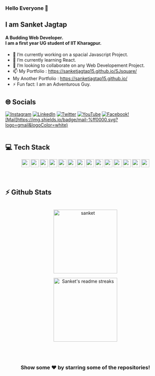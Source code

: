 ### Hello Everyone 👋
  ## I am Sanket Jagtap 
  #### A Budding Web Developer. <br>I am a first year UG student of IIT Kharagpur.




- 🔭 I’m currently working on a spacial Javascript Project.
- 🌱 I’m currently learning React.
- 👯 I’m looking to collaborate on any Web Developement Project.
- 📫 My Portfolio : https://sanketjagtap15.github.io/SJsquare/
- My Another Portfolio : https://sanketjagtap15.github.io/
- ⚡ Fun fact: I am an Adventurous Guy.


## 🌐 Socials
[![Instagram](https://img.shields.io/badge/Instagram-%23E4405F.svg?logo=Instagram&logoColor=white)](https://www.instagram.com/sanket_jagtap_1508/) [![LinkedIn](https://img.shields.io/badge/LinkedIn-%230077B5.svg?logo=linkedin&logoColor=white)](https://www.linkedin.com/in/sanket-jagtap-2131a9214/) [![Twitter](https://img.shields.io/badge/Twitter-%231DA1F2.svg?logo=Twitter&logoColor=white)](https://twitter.com/SJsquare15) [![YouTube](https://img.shields.io/badge/YouTube-%23FF0000.svg?logo=YouTube&logoColor=white)](https://www.youtube.com/channel/UCez_UhO4w1zdhxorvawYsXA) [![Facebook](https://img.shields.io/badge/Facebook-%23158bd4.svg?logo=Facebook&logoColor=white)](https://www.facebook.com/profile.php?id=100075534761445)[![Mail]https://img.shields.io/badge/mail-%ff0000.svg?logo=gmail&logoColor=white)](mailto:sanketjagtap158@gmail.com)
<br><br>
<h2><b>💻 Tech Stack</b></h2>
<p align="center">
    <img src="https://img.shields.io/badge/html-%23E34F26.svg?style=for-the-badge&logo=html5&logoColor=white" height="25"/>
    <img src="https://img.shields.io/badge/css-%231572B6.svg?style=for-the-badge&logo=css3&logoColor=white" height="25"/>
    <img src="https://img.shields.io/badge/Bootstrap-563D7C?style=for-the-badge&logo=bootstrap&logoColor=white" height="25"/>
    <img src="https://img.shields.io/badge/javascript-323330.svg?&style=for-the-badge&logo=javascript&logoColor=F7DF1E" height="25"/>
    <img src="https://img.shields.io/badge/React-20232A?style=for-the-badge&logo=react&logoColor=61DAFB" height="25"/>
  <img src="https://img.shields.io/badge/python-3776AB.svg?&style=for-the-badge&logo=python&logoColor=white" height="25"/>
  <!-- <img src="https://img.shields.io/badge/php-8892BF.svg?&style=for-the-badge&logo=php&logoColor=white" height="25"/> -->
  <img src="https://img.shields.io/badge/Node.js-43853D?style=for-the-badge&logo=node.js&logoColor=white" height="25"/>
      <img src="https://img.shields.io/badge/MongoDB-4EA94B?style=for-the-badge&logo=mongodb&logoColor=white" height="25"/>
  <!-- <img src="https://img.shields.io/badge/firebase-FFCA28.svg?&style=for-the-badge&logo=firebase&logoColor=white" height="25"/> -->
<!--   <img src="https://img.shields.io/badge/PostgreSQL-316192?style=for-the-badge&logo=postgresql&logoColor=white" height="25"/> -->
<!--   <img src="https://img.shields.io/badge/SQLite-07405E?style=for-the-badge&logo=sqlite&logoColor=white" height="25"/> -->
<!--   <img src="https://img.shields.io/badge/Django-092E20?style=for-the-badge&logo=django&logoColor=white" height="25"/> -->
  
  <!-- <img src="https://img.shields.io/badge/xampp-FB7A24.svg?&style=for-the-badge&logo=xampp&logoColor=white" height="25"/> -->
  <!-- <img src="https://img.shields.io/badge/jupyter-F3631D.svg?&style=for-the-badge&logo=jupyter&logoColor=white" height="25"/> -->
  <!-- <img src="https://img.shields.io/badge/anaconda-42B029.svg?&style=for-the-badge&logo=anaconda&logoColor=white" height="25"/> -->
<!--   <img src="https://img.shields.io/badge/Gatsby-663399?style=for-the-badge&logo=gatsby&logoColor=white" height="25" /> -->
  <img src="https://img.shields.io/badge/React_Native-20232A?style=for-the-badge&logo=react&logoColor=61DAFB" height="25"/>
<!--   <img src="https://img.shields.io/badge/Flutter-02569B?style=for-the-badge&logo=flutter&logoColor=white" height="25"/> -->
<!--   <img src="https://img.shields.io/badge/Ubuntu-E95420?style=for-the-badge&logo=ubuntu&logoColor=white" height="25"/> -->
<!--   <img src="https://img.shields.io/badge/Android-3DDC84?style=for-the-badge&logo=android&logoColor=white" height="25"/> -->
  <!-- <img src="https://img.shields.io/badge/opera-FF1B2D.svg?&style=for-the-badge&logo=opera&logoColor=white" height="25"/> -->
  <img src="https://img.shields.io/badge/c-%2300599C.svg?style=for-the-badge&logo=c&logoColor=white" height="25"/>
    <img src="https://img.shields.io/badge/c++-%2300599C.svg?style=for-the-badge&logo=c%2B%2B&logoColor=white" height="25"/>
    <img src="https://img.shields.io/badge/Redux-563D7C?style=for-the-badge&logo=redux&logoColor=white" height="25"/>
    <img src="https://img.shields.io/badge/mysql-000000.svg?style=for-the-badge&logo=mysql&logoColor=white" height="25"/>
  <img src="https://img.shields.io/badge/git%20&%20github-FF9800.svg?&style=for-the-badge&logo=git&logoColor=white" height="25"/>
  <!-- <img src="https://img.shields.io/badge/edge-0078D7.svg?&style=for-the-badge&logo=microsoft-edge&logoColor=white" height="25"/> -->
  <!-- <img src="https://img.shields.io/badge/Laravel-FF2D20.svg?&style=for-the-badge&logo=laravel&logoColor=white" height="25"/>
  <img src="https://img.shields.io/badge/Flask-000000.svg?&style=for-the-badge&logo=flask&logoColor=white" height="25"/>
  <img src="https://img.shields.io/badge/latex-008080.svg?&style=for-the-badge&logo=latex&logoColor=white" height="25"/> -->
</p><br>

<h2><b>⚡ Github Stats</b></h2>
<p align="center">
    <!-- <img height="200em" src="https://github-readme-stats.vercel.app/api?username=sanketjagtap15&count_private=true&show_icons=true&theme=tokyonight&include_all_commits=true&custom_title=My Github Stats&hide_border=false&border_color=808080&bg_color=242424" alt="sanket"/> -->
  <br>
    <img height="200em" src="https://github-readme-stats.vercel.app/api/top-langs/?username=sanketjagtap15&theme=tokyonight&hide=&hide_border=false&border_color=808080&bg_color=242424" alt="sanket" />
</p>

<p align="center">
  <img height="200em" src="https://github-readme-streak-stats.herokuapp.com/?user=sanketjagtap15&theme=tokyonight_duo&hide_border=false" alt="Sanket's readme streaks" />
</p>
<br><br>
<div align="center">

### Show some ❤️ by starring some of the repositories!

</div>
